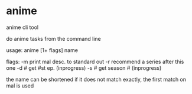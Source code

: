 # anime
anime cli tool

do anime tasks from the command line

usage:
anime [1+ flags] name

flags:
-m print mal desc. to standard out
-r recommend a series after this one
-d # get #st ep. (inprogress)
-s # get season # (inprogress)

the name can be shortened
if it does not match exactly, the first match on mal is used
